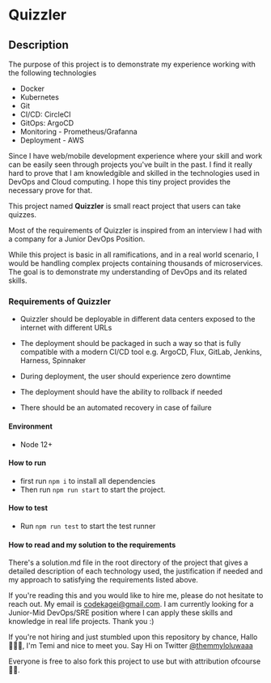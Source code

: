 # Quizzler

## Description

The purpose of this project is to demonstrate my experience working with the following technologies

- Docker
- Kubernetes
- Git
- CI/CD: CircleCI
- GitOps: ArgoCD
- Monitoring - Prometheus/Grafanna
- Deployment - AWS

Since I have web/mobile development experience where your skill and work can be easily seen through projects you've built in the past. I find it really hard to prove that I am knowledgible and skilled in the technologies used in DevOps and Cloud computing. I hope this tiny project provides the necessary prove for that.

This project named **Quizzler** is small react project that users can take quizzes.

Most of the requirements of Quizzler is inspired from an interview I had with a company for a Junior DevOps Position.

While this project is basic in all ramifications, and in a real world scenario, I would be handling complex projects containing thousands of microservices. The goal is to demonstrate my understanding of DevOps and its related skills.

### Requirements of Quizzler

- Quizzler should be deployable in different data centers exposed to the internet with different URLs

- The deployment should be packaged in such a way so that is fully compatible with a modern CI/CD tool e.g. ArgoCD, Flux, GitLab, Jenkins, Harness, Spinnaker

- During deployment, the user should experience zero downtime

- The deployment should have the ability to rollback if needed

- There should be an automated recovery in case of failure

#### Environment

- Node 12+

#### How to run

- first run `npm i` to install all dependencies
- Then run `npm run start` to start the project.

#### How to test

- Run `npm run test` to start the test runner

#### How to read and my solution to the requirements

There's a solution.md file in the root directory of the project that gives a detailed description of each technology used, the justification if needed and my approach to satisfying the requirements listed above.

If you're reading this and you would like to hire me, please do not hesitate to reach out. My email is [codekagei@gmail.com](mailto:codekagei@gmail.com). I am currently looking for a Junior-Mid DevOps/SRE position where I can apply these skills and knowledge in real life projects. Thank you :)

If you're not hiring and just stumbled upon this repository by chance, Hallo 🤩🤩🤩, I'm Temi and nice to meet you. Say Hi on Twitter [@themmyloluwaaa](http://twitter.com/themmyloluwaaa)

Everyone is free to also fork this project to use but with attribution ofcourse 🥰🥰.
